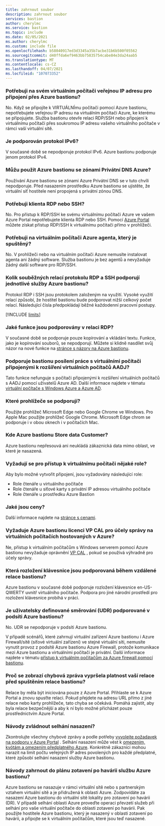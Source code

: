 ```yaml
---
title: zahrnout soubor
description: zahrnout soubor
services: bastion
author: cherylmc
ms.service: bastion
ms.topic: include
ms.date: 02/05/2021
ms.author: cherylmc
ms.custom: include file
ms.openlocfilehash: b58040917ed3d3345a35b7acbe31b6b500f05562
ms.sourcegitcommit: d40ffda6ef9463bb75835754cabe84e3da24aab5
ms.translationtype: MT
ms.contentlocale: cs-CZ
ms.lasthandoff: 04/07/2021
ms.locfileid: "107073352"
---
```

### <a name="do-i-need-a-public-ip-on-my-virtual-machine-to-connect-via-azure-bastion"></a><a name="publicip"></a>Potřebuji na svém virtuálním počítači veřejnou IP adresu pro připojení přes Azure bastionu?

No. Když se připojíte k VIRTUÁLNÍmu počítači pomocí Azure bastionu, nepotřebujete veřejnou IP adresu na virtuálním počítači Azure, ke kterému se připojujete. Služba bastionu otevře relaci RDP/SSH nebo připojení k virtuálnímu počítači přes soukromou IP adresu vašeho virtuálního počítače v rámci vaší virtuální sítě.

### <a name="is-ipv6-supported"></a>Je podporován protokol IPv6?

V současné době se nepodporuje protokol IPv6. Azure bastionu podporuje jenom protokol IPv4.

### <a name="can-i-use-azure-bastion-with-azure-private-dns-zones"></a>Můžu použít Azure bastionu se zónami Privátní DNS Azure?

Používání Azure bastionu se zónami Azure Privátní DNS se v tuto chvíli nepodporuje. Před nasazením prostředku Azure bastionu se ujistěte, že virtuální síť hostitele není propojená s privátní zónou DNS.

### <a name="do-i-need-an-rdp-or-ssh-client"></a><a name="rdpssh"></a>Potřebuji klienta RDP nebo SSH?

No. Pro přístup k RDP/SSH ke svému virtuálnímu počítači Azure ve vašem Azure Portal nepotřebujete klienta RDP nebo SSH. Pomocí [Azure Portal](https://portal.azure.com) můžete získat přístup RDP/SSH k virtuálnímu počítači přímo v prohlížeči.

### <a name="do-i-need-an-agent-running-in-the-azure-virtual-machine"></a><a name="agent"></a>Potřebuji na virtuálním počítači Azure agenta, který je spuštěný?

No. V prohlížeči nebo na virtuálním počítači Azure nemusíte instalovat agenta ani žádný software. Služba bastionu je bez agentů a nevyžaduje žádný další software pro RDP/SSH.

### <a name="how-many-concurrent-rdp-and-ssh-sessions-does-each-azure-bastion-support"></a><a name="limits"></a>Kolik souběžných relací protokolu RDP a SSH podporují jednotlivé služby Azure bastionu?

Protokol RDP i SSH jsou protokolem založeným na využití. Vysoké využití relací způsobí, že hostitel bastionu bude podporovat nižší celkový počet relací. Následující čísla předpokládají běžné každodenní pracovní postupy.

[!INCLUDE [limits](bastion-limits.md)]

### <a name="what-features-are-supported-in-an-rdp-session"></a><a name="rdpfeaturesupport"></a>Jaké funkce jsou podporovány v relaci RDP?

V současné době se podporuje pouze kopírování a vkládání textu. Funkce, jako je kopírování souborů, se nepodporují. Můžete si klidně nasdílet svůj názor na nové funkce na [stránce s názory na Azure bastionu](https://feedback.azure.com/forums/217313-networking?category_id=367303).

### <a name="does-bastion-hardening-work-with-aadj-vm-extension-joined-vms"></a><a name="aadj"></a>Podporuje bastionu posílení práce s virtuálními počítači připojenými k rozšíření virtuálních počítačů AADJ?

Tato funkce nefunguje s počítači připojenými k rozšíření virtuálních počítačů s AADJ pomocí uživatelů Azure AD. Další informace najdete v tématu [virtuální počítače s Windows Azure a Azure AD](../articles/active-directory/devices/howto-vm-sign-in-azure-ad-windows.md#requirements).

### <a name="which-browsers-are-supported"></a><a name="browsers"></a>Které prohlížeče se podporují?

Použijte prohlížeč Microsoft Edge nebo Google Chrome ve Windows. Pro Apple Mac použijte prohlížeč Google Chrome. Microsoft Edge chrom se podporuje i v obou oknech i v počítačích Mac.

### <a name="where-does-azure-bastion-store-customer-data"></a><a name="data"></a>Kde Azure bastionu Store data Customer?

Azure bastionu nepřesouvá ani neukládá zákaznická data mimo oblast, ve které je nasazená.

### <a name="are-any-roles-required-to-access-a-virtual-machine"></a><a name="roles"></a>Vyžadují se pro přístup k virtuálnímu počítači nějaké role?

Aby bylo možné vytvořit připojení, jsou vyžadovány následující role:

* Role čtenáře u virtuálního počítače
* Role čtenáře u síťové karty s privátní IP adresou virtuálního počítače
* Role čtenáře u prostředku Azure Bastion

### <a name="what-is-the-pricing"></a><a name="pricingpage"></a>Jaké jsou ceny?

Další informace najdete na [stránce s cenami](https://aka.ms/BastionHostPricing).

### <a name="does-azure-bastion-require-an-rds-cal-for-administrative-purposes-on-azure-hosted-vms"></a><a name="rdscal"></a>Vyžaduje Azure bastionu licenci VP CAL pro účely správy na virtuálních počítačích hostovaných v Azure?

Ne, přístup k virtuálním počítačům s Windows serverem pomocí Azure bastionu nevyžaduje oprávnění [VP CAL](https://www.microsoft.com/p/windows-server-remote-desktop-services-cal/dg7gmgf0dvsv?activetab=pivot:overviewtab) , pokud se používá výhradně pro účely správy.

### <a name="which-keyboard-layouts-are-supported-during-the-bastion-remote-session"></a><a name="keyboard"></a>Která rozložení klávesnice jsou podporovaná během vzdálené relace bastionu?

Azure bastionu v současné době podporuje rozložení klávesnice en-US-QWERTY uvnitř virtuálního počítače.  Podpora pro jiné národní prostředí pro rozložení klávesnice probíhá v práci.

### <a name="is-user-defined-routing-udr-supported-on-an-azure-bastion-subnet"></a><a name="udr"></a>Je uživatelsky definované směrování (UDR) podporované v podsíti Azure bastionu?

No. UDR se nepodporuje v podsíti Azure bastionu.

V případě scénářů, které zahrnují virtuální zařízení Azure bastionu i Azure Firewall/sítě (síťové virtuální zařízení) ve stejné virtuální síti, nemusíte vynutit provoz z podsítě Azure bastionu Azure Firewall, protože komunikace mezi Azure bastionu a virtuálními počítači je privátní. Další informace najdete v tématu [přístup k virtuálním počítačům za Azure firewall pomocí bastionu](https://azure.microsoft.com/blog/accessing-virtual-machines-behind-azure-firewall-with-azure-bastion/).

### <a name="why-do-i-get-your-session-has-expired-error-message-before-the-bastion-session-starts"></a><a name="session"></a>Proč se zobrazí chybová zpráva vypršela platnost vaší relace před spuštěním relace bastionu?

Relace by měla být iniciována pouze z Azure Portal. Přihlaste se k Azure Portal a znovu spusťte relaci. Pokud přejdete na adresu URL přímo z jiné relace nebo karty prohlížeče, tato chyba se očekává. Pomáhá zajistit, aby byla relace bezpečnější a aby k ní bylo možné přicházet pouze prostřednictvím Azure Portal.

### <a name="how-do-i-handle-deployment-failures"></a><a name="udr"></a>Návody zvládnout selhání nasazení?

Zkontrolujte všechny chybové zprávy a podle potřeby [vyvolejte požadavek na podporu v Azure Portal](../articles/azure-portal/supportability/how-to-create-azure-support-request.md) . Selhání nasazení může vést k [omezením, kvótám a omezením předplatného Azure](../articles/azure-resource-manager/management/azure-subscription-service-limits.md). Konkrétně zákazníci mohou narazit na limit počtu veřejných IP adres povolených pro každé předplatné, které způsobí selhání nasazení služby Azure bastionu.

### <a name="how-do-i-incorporate-azure-bastion-in-my-disaster-recovery-plan"></a><a name="dr"></a>Návody zahrnout do plánu zotavení po havárii službu Azure bastionu?

Azure bastionu se nasazuje v rámci virtuální sítě nebo s partnerským vztahem virtuální sítě a je přidružená k oblasti Azure. Zodpovídáte za nasazení Azure bastionu do virtuální sítě lokality pro zotavení po havárii (DR). V případě selhání oblasti Azure proveďte operaci převzetí služeb při selhání pro vaše virtuální počítače do oblasti zotavení po havárii. Pak použijte hostitele Azure bastionu, který je nasazený v oblasti zotavení po havárii, a připojte se k virtuálním počítačům, které jsou teď nasazené.
